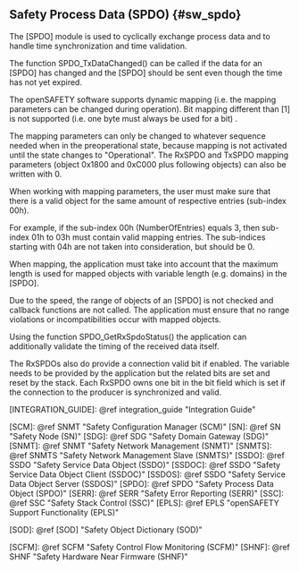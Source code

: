 Safety Process Data (SPDO) {#sw_spdo}
--------------------------

The [SPDO] module is used to cyclically exchange process data and to handle time synchronization and time validation.

The function SPDO_TxDataChanged() can be called if the data for an [SPDO] has changed and the [SPDO] should be sent even though the time has not yet expired.

The openSAFETY software supports dynamic mapping (i.e. the mapping parameters can be changed during operation). Bit mapping different than [1] is not supported (i.e. one byte must always be used for a bit) . 

The mapping parameters can only be changed to whatever sequence needed when in the preoperational state, because mapping is not activated until the state changes to "Operational". The RxSPDO and TxSPDO mapping parameters (object 0x1800 and 0xC000 plus following objects) can also be written with 0.

When working with mapping parameters, the user must make sure that there is a valid object for the same amount of respective entries (sub-index 00h).

For example, if the sub-index 00h (NumberOfEntries) equals 3, then sub-index 01h to 03h must contain valid mapping entries. The sub-indices starting with 04h are not taken into consideration, but should be 0.

When mapping, the application must take into account that the maximum length is used for mapped objects with variable length (e.g. domains) in the [SPDO].

Due to the speed, the range of objects of an [SPDO] is not checked and callback functions are not called.
The application must ensure that no range violations or incompatibilities occur with mapped objects.

Using the function SPDO_GetRxSpdoStatus() the application can additionally validate the timing of the received data itself.

The RxSPDOs also do provide a connection valid bit if enabled. The variable needs to be provided by the application but the related bits are set and reset by the stack. Each RxSPDO owns one bit in the bit field which is set if the connection to the producer is synchronized and valid. 

[sw_struct]: ../software_structure.png "openSAFETY software structuree"
[INTEGRATION_GUIDE]: @ref integration_guide "Integration Guide"

[SCM]: @ref SNMT "Safety Configuration Manager (SCM)"
[SN]: @ref SN "Safety Node (SN)"
[SDG]: @ref SDG "Safety Domain Gateway (SDG)"
[SNMT]: @ref SNMT "Safety Network Management (SNMT)"
[SNMTS]: @ref SNMTS "Safety Network Management Slave (SNMTS)"
[SSDO]: @ref SSDO "Safety Service Data Object (SSDO)"
[SSDOC]: @ref SSDO "Safety Service Data Object Client (SSDOC)"
[SSDOS]: @ref SSDO "Safety Service Data Object Server (SSDOS)"
[SPDO]: @ref SPDO "Safety Process Data Object (SPDO)"
[SERR]: @ref SERR "Safety Error Reporting (SERR)"
[SSC]: @ref SSC "Safety Stack Control (SSC)"
[EPLS]: @ref EPLS "openSAFETY Support Functionality (EPLS)"

[SOD]: @ref [SOD] "Safety Object Dictionary (SOD)"

[SCFM]: @ref SCFM "Safety Control Flow Monitoring (SCFM)"
[SHNF]: @ref SHNF "Safety Hardware Near Firmware (SHNF)"
